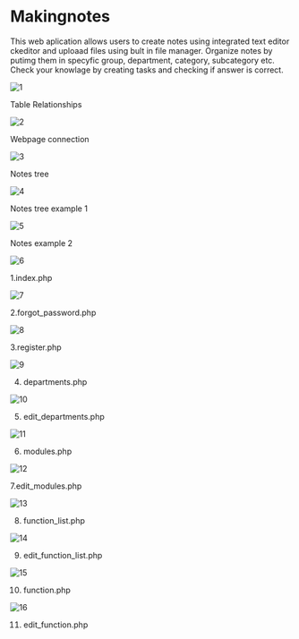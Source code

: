 Makingnotes
==========

This web aplication allows users to create notes using integrated text editor ckeditor and uploaad files using bult in file manager. Organize notes by putimg them in specyfic group, department, category, subcategory etc. Check your knowlage by creating tasks and checking if answer is correct.

![1](https://user-images.githubusercontent.com/35239980/64067905-f821ba80-cc2f-11e9-8158-67c4eb7c5bce.jpg) 

Table Relationships 

![2](https://user-images.githubusercontent.com/35239980/64067906-f821ba80-cc2f-11e9-8921-a9229d43ff94.jpg)

Webpage connection

![3](https://user-images.githubusercontent.com/35239980/64067891-f657f700-cc2f-11e9-9cd7-30554f619bbe.jpg)

Notes tree

![4](https://user-images.githubusercontent.com/35239980/64067892-f657f700-cc2f-11e9-98a4-4296753abc9d.jpg)

Notes tree example 1

![5](https://user-images.githubusercontent.com/35239980/64067893-f6f08d80-cc2f-11e9-8592-709a0cbbd375.jpg)

Notes example 2

![6](https://user-images.githubusercontent.com/35239980/64067894-f6f08d80-cc2f-11e9-9070-2d42dfcb21c1.jpg)

1.index.php

![7](https://user-images.githubusercontent.com/35239980/64067895-f6f08d80-cc2f-11e9-868f-398099642667.jpg)

2.forgot_password.php

![8](https://user-images.githubusercontent.com/35239980/64067896-f6f08d80-cc2f-11e9-90ac-9cd35ebef69e.jpg)

3.register.php

![9](https://user-images.githubusercontent.com/35239980/64067897-f6f08d80-cc2f-11e9-9edb-635876aa4b90.jpg)

4. departments.php

![10](https://user-images.githubusercontent.com/35239980/64067898-f6f08d80-cc2f-11e9-877f-64e7da26b39b.jpg)

5. edit_departments.php

![11](https://user-images.githubusercontent.com/35239980/64067899-f7892400-cc2f-11e9-8bda-70cf3c173145.jpg)

6. modules.php

![12](https://user-images.githubusercontent.com/35239980/64067900-f7892400-cc2f-11e9-8358-9354dd266d8d.jpg)

7.edit_modules.php

![13](https://user-images.githubusercontent.com/35239980/64067901-f7892400-cc2f-11e9-9056-413171ab75bc.jpg)

8.  function_list.php

![14](https://user-images.githubusercontent.com/35239980/64067902-f7892400-cc2f-11e9-8253-ca03621a9f53.jpg)

9. edit_function_list.php

![15](https://user-images.githubusercontent.com/35239980/64067903-f821ba80-cc2f-11e9-901b-335b7ccf6670.jpg)

10. function.php

![16](https://user-images.githubusercontent.com/35239980/64067904-f821ba80-cc2f-11e9-941c-7c16d659a8e3.jpg)

11. edit_function.php
